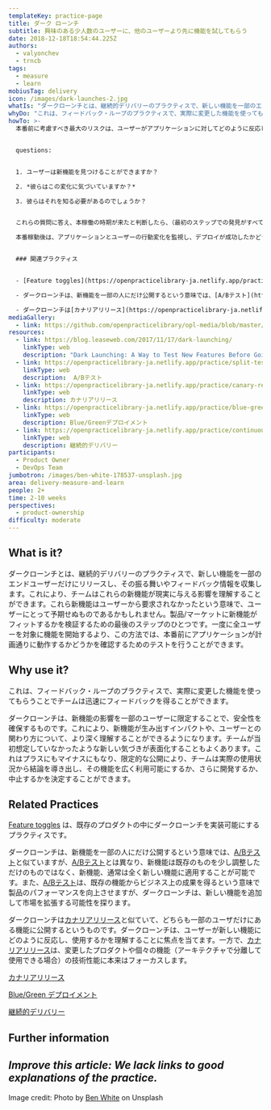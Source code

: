 ```yaml
---
templateKey: practice-page
title: ダーク ローンチ
subtitle: 興味のある少人数のユーザーに、他のユーザーより先に機能を試してもらう
date: 2018-12-18T18:54:44.225Z
authors:
  - valyonchev
  - trncb
tags:
  - measure
  - learn
mobiusTag: delivery
icon: /images/dark-launches-2.jpg
whatIs: "ダークローンチとは、継続的デリバリーのプラクティスで、新しい機能を一部のエンドユーザーだけにリリースし、その振る舞いやフィードバック情報を収集します。これにより、チームはこれらの新機能が現実に与える影響を理解することができます。これら新機能はユーザーから要求されなかったという意味で、ユーザーにとって予期せぬものであるかもしれません。製品/マーケットに新機能がフィットするかを検証するための最後のステップのひとつです。一度に全ユーザーを対象に機能を開始するより、この方法では、本番前にアプリケーションが計画通りに動作するかどうかを確認するためのテストを行うことができます。"
whyDo: "これは、フィードバック・ループのプラクティスで、実際に変更した機能を使ってもらうことでチームは迅速にフィードバックを得ることができます。ダークローンチは、新機能の影響を一部のユーザーに限定することで、安全性を確保するものです。これにより、新機能が生み出すインパクトや、ユーザーとの関わり方について、より深く理解することができるようになります。チームが当初想定していなかったような新しい気づきが表面化することもよくあります。これはプラスにもマイナスにもなり、限定的な公開により、チームは実際の使用状況から結論を導き出し、その機能を広く利用可能にするか、さらに開発するか、中止するかを決定することができます。"
howTo: >-
  本番前に考慮すべき最大のリスクは、ユーザーがアプリケーションに対してどのように反応し、どのように操作するかということです。本番前に、次の3つを自問自答してください。


  questions: 


  1. ユーザーは新機能を見つけることができますか？ 

  2. *彼らはこの変化に気づいていますか？*

  3. 彼らはそれを知る必要があるのでしょうか？


  これらの質問に答え、本稼働の時期が来たと判断したら、（最初のステップでの発見がすべてポジティブであったと仮定して）あとは朝飯前になるはずです（簡単なはずです）。ほとんどの場合、本番稼動するためにしなければならないことは、あなたが書いた機能の古い機能を無効にするだけです。 これは、古いコードを削除するか、あるいは設定で無効にすることによって行うことができます。

  本番稼動後は、アプリケーションとユーザーの行動変化を監視し、デプロイが成功したかどうかを確認します。すべてがうまくいっているのなら、自分をほめてあげてください。しかし、たいていの場合、そんなに簡単にはいかないものです。アプリケーションが正しく動作していることを100％保証することはできません。そのため、数日から数週間は古いコードを利用したり実行したりして、バグが発生していないことを確認することになります。


  ### 関連プラクティス


  - [Feature toggles](https://openpracticelibrary-ja.netlify.app/practice/feature-toggles/) は、既存のプロダクトの中にダークローンチを実装可能にするプラクティスです。 

  - ダークローンチは、新機能を一部の人にだけ公開するという意味では、[A/Bテスト](https://openpracticelibrary-ja.netlify.app/practice/split-testing-a-b-testing/)と似ていますが、[A/Bテスト](https://openpracticelibrary-ja.netlify.app/practice/split-testing-a-b-testing/)とは異なり、新機能は既存のものを少し調整しただけのものではなく、新機能、通常は全く新しい機能に適用することが可能です。また、[A/Bテスト](https://openpracticelibrary-ja.netlify.app/practice/split-testing-a-b-testing/)は、既存の機能からビジネス上の成果を得るという意味で製品のパフォーマンスを向上させますが、ダークローンチは、新しい機能を追加して市場を拡張する可能性を探ります。

  - ダークローンチは[カナリアリリース](https://openpracticelibrary-ja.netlify.app/practice/canary-release/)と似ていて、どちらも一部のユーザーだけにある機能に公開するというものです。ダークローンチは、ユーザーが新しい機能にどのように反応し、使用するかを理解することに焦点を当てます。一方で、[カナリアリリース](https://openpracticelibrary-ja.netlify.app/practice/canary-release/)は、変更したプロダクトや個々の機能（アーキテクチャで分離して使用できる場合）の技術性能に本来はフォーカスします。
mediaGallery:
  - link: https://github.com/openpracticelibrary/opl-media/blob/master/images/dark%20launches%202.jpg?raw=true
resources:
  - link: https://blog.leaseweb.com/2017/11/17/dark-launching/
    linkType: web
    description: "Dark Launching: A Way to Test New Features Before Going Live"
  - link: https://openpracticelibrary-ja.netlify.app/practice/split-testing-a-b-testing/
    linkType: web
    description:  A/Bテスト
  - link: https://openpracticelibrary-ja.netlify.app/practice/canary-release/
    linkType: web
    description: カナリアリリース
  - link: https://openpracticelibrary-ja.netlify.app/practice/blue-green-deployments/
    linkType: web
    description: Blue/Greenデプロイメント
  - link: https://openpracticelibrary-ja.netlify.app/practice/continuous-delivery/
    linkType: web
    description: 継続的デリバリー
participants:
  - Product Owner
  - DevOps Team
jumbotron: /images/ben-white-178537-unsplash.jpg
area: delivery-measure-and-learn
people: 2+
time: 2-10 weeks
perspectives:
  - product-ownership
difficulty: moderate
---
```

## What is it?

ダークローンチとは、継続的デリバリーのプラクティスで、新しい機能を一部のエンドユーザーだけにリリースし、その振る舞いやフィードバック情報を収集します。これにより、チームはこれらの新機能が現実に与える影響を理解することができます。これら新機能はユーザーから要求されなかったという意味で、ユーザーにとって予期せぬものであるかもしれません。製品/マーケットに新機能がフィットするかを検証するための最後のステップのひとつです。一度に全ユーザーを対象に機能を開始するより、この方法では、本番前にアプリケーションが計画通りに動作するかどうかを確認するためのテストを行うことができます。


## Why use it?

これは、フィードバック・ループのプラクティスで、実際に変更した機能を使ってもらうことでチームは迅速にフィードバックを得ることができます。


ダークローンチは、新機能の影響を一部のユーザーに限定することで、安全性を確保するものです。これにより、新機能が生み出すインパクトや、ユーザーとの関わり方について、より深く理解することができるようになります。チームが当初想定していなかったような新しい気づきが表面化することもよくあります。これはプラスにもマイナスにもなり、限定的な公開により、チームは実際の使用状況から結論を導き出し、その機能を広く利用可能にするか、さらに開発するか、中止するかを決定することができます。

## Related Practices

[Feature toggles](https://openpracticelibrary-ja.netlify.app/practice/feature-toggles/) は、既存のプロダクトの中にダークローンチを実装可能にするプラクティスです。 

ダークローンチは、新機能を一部の人にだけ公開するという意味では、[A/Bテスト](https://openpracticelibrary-ja.netlify.app/practice/split-testing-a-b-testing/)と似ていますが、[A/Bテスト](https://openpracticelibrary-ja.netlify.app/practice/split-testing-a-b-testing/)とは異なり、新機能は既存のものを少し調整しただけのものではなく、新機能、通常は全く新しい機能に適用することが可能です。また、[A/Bテスト](https://openpracticelibrary-ja.netlify.app/practice/split-testing-a-b-testing/)は、既存の機能からビジネス上の成果を得るという意味で製品のパフォーマンスを向上させますが、ダークローンチは、新しい機能を追加して市場を拡張する可能性を探ります。

ダークローンチは[カナリアリリース](https://openpracticelibrary-ja.netlify.app/practice/canary-release/)と似ていて、どちらも一部のユーザだけにある機能に公開するというものです。ダークローンチは、ユーザーが新しい機能にどのように反応し、使用するかを理解することに焦点を当てます。一方で、[カナリアリリース](https://openpracticelibrary-ja.netlify.app/practice/canary-release/)は、変更したプロダクトや個々の機能（アーキテクチャで分離して使用できる場合）の技術性能に本来はフォーカスします。


[カナリアリリース ](https://openpracticelibrary-ja.netlify.app/practice/canary-release/)

[Blue/Green デプロイメント](https://openpracticelibrary-ja.netlify.app/practice/blue-green-deployments/)

[継続的デリバリー](https://openpracticelibrary-ja.netlify.app/practice/continuous-delivery/)

## Further information



## _**Improve this article:** We lack links to good explanations of the practice._



Image credit: Photo by [Ben White](https://unsplash.com/photos/4Bs9kSDJsdc) on Unsplash
